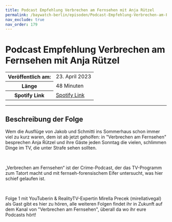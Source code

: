 ```yaml
---
title: Podcast Empfehlung Verbrechen am Fernsehen mit Anja Rützel
permalink: /baywatch-berlin/episoden/Podcast-Empfehlung-Verbrechen-am-Fernsehen-mit-Anja-Ruetzel
nav_exclude: true
nav_order: 179
---
```


# Podcast Empfehlung Verbrechen am Fernsehen mit Anja Rützel
<table class="resp-table dcf-table dcf-table-responsive dcf-table-bordered dcf-table-striped dcf-w-100%">
                    <tbody>
                        <tr>
                            <th scope="row">Veröffentlich am:</th>
                            <td data-label="Veröffentlich am:">23. April 2023</td>
                        </tr>
                        <tr>
                            <th scope="row">Länge </th>
                            <td data-label="Länge ">48 Minuten</td>
                        </tr><tr>
                                <th scope="row">Spotify Link</th>
                                <td data-label="Spotify Link"><a href="https://open.spotify.com/episode/4weGoEAZT1lRnRVMyqKuwU">Spotify Link</a></td>
                            </tr></tbody>
                </table>

***

## Beschreibung der Folge

<div>
<p>Wem die Ausflüge von Jakob und Schmitti ins Sommerhaus schon immer viel zu kurz waren, dem ist ab jetzt geholfen: in &#34;Verbrechen am Fernsehen&#34; besprechen Anja Rützel und ihre Gäste jeden Sonntag die vielen, schlimmen Dinge im TV, die unter Strafe sehen sollten.</p><br/><p>„Verbrechen am Fernsehen“ ist der Crime-Podcast, der das TV-Programm zum Tatort macht und mit fernseh-forensischem Eifer untersucht, was hier schief gelaufen ist.</p><br/><p>Folge 1 mit YouTuberin &amp; RealityTV-Expertin Mirella Precek (mirellativegal) als Gast gibt es hier zu hören, alle weiteren Folgen findet ihr in Zukunft auf dem Kanal von &#34;Verbrechen am Fernsehen&#34;, überall da wo ihr eure Podcasts hört!</p>  
</div>

